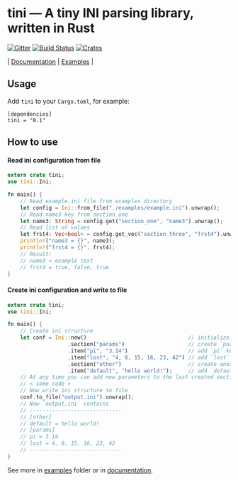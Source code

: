 # tini &mdash; A tiny INI parsing library, written in Rust

[![Gitter](https://badges.gitter.im/pinecrew/tiny-ini.svg)](https://gitter.im/pinecrew/tiny-ini?utm_source=badge&utm_medium=badge&utm_campaign=pr-badge&utm_content=badge)
[![Build Status](https://travis-ci.org/pinecrew/tini.svg?branch=master)](https://travis-ci.org/pinecrew/tini)
[![Crates](https://img.shields.io/crates/v/tini.svg)](https://crates.io/crates/tini)

| [Documentation](http://pinecrew.github.io/tini/tini/) |
[Examples](./examples) |

## Usage

Add `tini` to your `Cargo.toml`, for example:
```
[dependencies]
tini = "0.1"
```

## How to use

#### Read ini configuration from file

```rust
extern crate tini;
use tini::Ini;

fn main() {
    // Read example.ini file from examples directory
    let config = Ini::from_file("./examples/example.ini").unwrap();
    // Read name3 key from section_one
    let name3: String = config.get("section_one", "name3").unwrap();
    // Read list of values
    let frst4: Vec<bool> = config.get_vec("section_three", "frst4").unwrap();
    println!("name3 = {}", name3);
    println!("frst4 = {}", frst4);
    // Result:
    // name3 = example text
    // frst4 = true, false, true
}
```

#### Create ini configuration and write to file

```rust
extern crate tini;
use tini::Ini;

fn main() {
    // Create ini structure
    let conf = Ini::new()                                // initialize Ini
                   .section("params")                    // create `params` section
                   .item("pi", "3.14")                   // add `pi` key
                   .item("lost", "4, 8, 15, 16, 23, 42") // add `lost` list
                   .section("other")                     // create another section
                   .item("default", "hello world!");     // add `default` key to `other` section
    // At any time you can add new parameters to the last created section
    // < some code >
    // Now write ini structure to file
    conf.to_file("output.ini").unwrap();
    // Now `output.ini` contains
    // -----------------------------
    // [other]
    // default = hello world!
    // [params]
    // pi = 3.14
    // lost = 4, 8, 15, 16, 23, 42
    // -----------------------------
}
```

See more in [examples](./examples) folder or in [documentation](http://pinecrew.github.io/tini/tini/).
